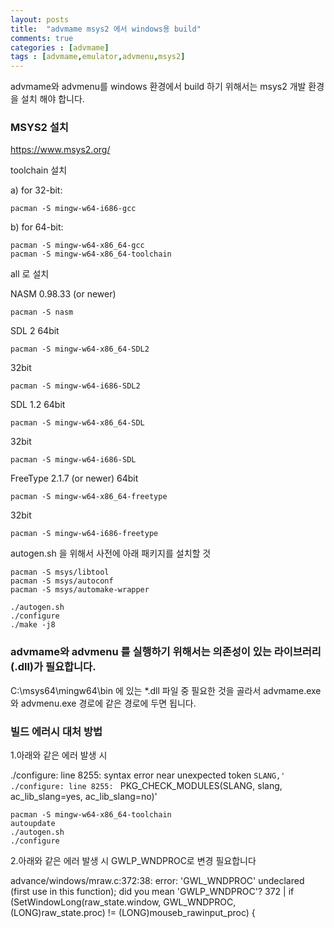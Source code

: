 ```yaml
---
layout: posts
title:  "advmame msys2 에서 windows용 build"
comments: true
categories : [advmame]
tags : [advmame,emulator,advmenu,msys2]
---
```


advmame와 advmenu를 windows 환경에서 build 하기 위해서는 msys2 개발 환경을 설치 해야 합니다.

### MSYS2 설치

https://www.msys2.org/

toolchain 설치

a) for 32-bit:

    pacman -S mingw-w64-i686-gcc


b) for 64-bit:

    pacman -S mingw-w64-x86_64-gcc
    pacman -S mingw-w64-x86_64-toolchain

all 로 설치



NASM 0.98.33 (or newer)

    pacman -S nasm

SDL 2
64bit

    pacman -S mingw-w64-x86_64-SDL2

32bit

    pacman -S mingw-w64-i686-SDL2


SDL 1.2
64bit

    pacman -S mingw-w64-x86_64-SDL

32bit

    pacman -S mingw-w64-i686-SDL

FreeType 2.1.7 (or newer)
64bit

    pacman -S mingw-w64-x86_64-freetype

32bit

    pacman -S mingw-w64-i686-freetype

autogen.sh 을 위해서 사전에 아래 패키지를 설치할 것

    pacman -S msys/libtool
    pacman -S msys/autoconf
    pacman -S msys/automake-wrapper

    ./autogen.sh
    ./configure
    ./make -j8

### advmame와 advmenu 를 실행하기 위해서는 의존성이 있는 라이브러리(.dll)가 필요합니다.

C:\msys64\mingw64\bin 에 있는 *.dll 파일 중 필요한 것을 골라서 advmame.exe와 advmenu.exe 경로에 같은 경로에 두면 됩니다.

### 빌드 에러시 대처 방법

1.아래와 같은 에러 발생 시

./configure: line 8255: syntax error near unexpected token `SLANG,'
./configure: line 8255: `       PKG_CHECK_MODULES(SLANG, slang, ac_lib_slang=yes, ac_lib_slang=no)'

    pacman -S mingw-w64-x86_64-toolchain
    autoupdate
    ./autogen.sh
    ./configure

2.아래와 같은 에러 발생 시 GWLP_WNDPROC로 변경 필요합니다

advance/windows/mraw.c:372:38: error: 'GWL_WNDPROC' undeclared (first use in this function); did you mean 'GWLP_WNDPROC'?
  372 |  if (SetWindowLong(raw_state.window, GWL_WNDPROC, (LONG)raw_state.proc) != (LONG)mouseb_rawinput_proc) {
